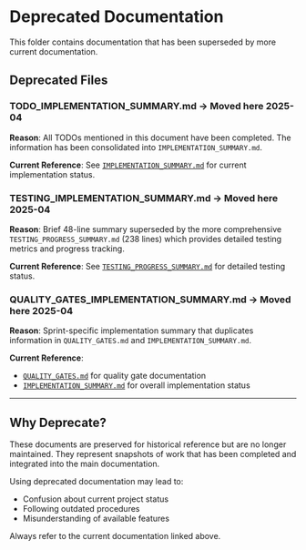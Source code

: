 # Deprecated Documentation

This folder contains documentation that has been superseded by more current documentation.

## Deprecated Files

### TODO_IMPLEMENTATION_SUMMARY.md → Moved here 2025-04

**Reason**: All TODOs mentioned in this document have been completed. The information has been consolidated into `IMPLEMENTATION_SUMMARY.md`.

**Current Reference**: See [`IMPLEMENTATION_SUMMARY.md`](../../IMPLEMENTATION_SUMMARY.md) for current implementation status.

### TESTING_IMPLEMENTATION_SUMMARY.md → Moved here 2025-04

**Reason**: Brief 48-line summary superseded by the more comprehensive `TESTING_PROGRESS_SUMMARY.md` (238 lines) which provides detailed testing metrics and progress tracking.

**Current Reference**: See [`TESTING_PROGRESS_SUMMARY.md`](../../TESTING_PROGRESS_SUMMARY.md) for detailed testing status.

### QUALITY_GATES_IMPLEMENTATION_SUMMARY.md → Moved here 2025-04

**Reason**: Sprint-specific implementation summary that duplicates information in `QUALITY_GATES.md` and `IMPLEMENTATION_SUMMARY.md`.

**Current Reference**:

- [`QUALITY_GATES.md`](../QUALITY_GATES.md) for quality gate documentation
- [`IMPLEMENTATION_SUMMARY.md`](../../IMPLEMENTATION_SUMMARY.md) for overall implementation status

---

## Why Deprecate?

These documents are preserved for historical reference but are no longer maintained. They represent snapshots of work that has been completed and integrated into the main documentation.

Using deprecated documentation may lead to:

- Confusion about current project status
- Following outdated procedures
- Misunderstanding of available features

Always refer to the current documentation linked above.
